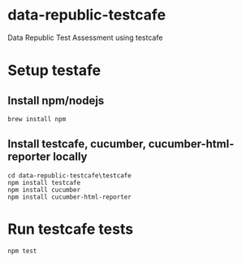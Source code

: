 # data-republic-testcafe
Data Republic Test Assessment using testcafe

# Setup testafe
## Install npm/nodejs
```
brew install npm
```
## Install testcafe, cucumber, cucumber-html-reporter locally
```
cd data-republic-testcafe\testcafe
npm install testcafe
npm install cucumber
npm install cucumber-html-reporter
```

# Run testcafe tests
```
npm test
```


